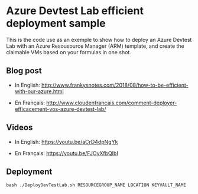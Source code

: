 
# Azure Devtest Lab efficient deployment sample

This is the code use as an exemple to show how to deploy an Azure Devtest Lab with an Azure Resousource Manager (ARM) template, and create the claimable VMs based on your formulas in one shot.

## Blog post

- In English: http://www.frankysnotes.com/2018/08/how-to-be-efficient-with-our-azure.html

- En Français: http://www.cloudenfrancais.com/comment-deployer-efficacement-vos-azure-devtest-lab/


## Videos

- In English: https://youtu.be/aCrD4dpNgYk

- En Français: https://youtu.be/FJOyXfbQlbI


## Deployment

    bash ./DeployDevTestLab.sh RESOURCEGROUP_NAME LOCATION KEYVAULT_NAME





